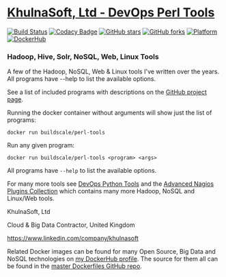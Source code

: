 # [KhulnaSoft, Ltd - DevOps Perl Tools](https://github.com/BuildScale/DevOps-Perl-tools)

[![Build Status](https://travis-ci.org/BuildScale/devops-perl-tools.svg?branch=master)](https://travis-ci.org/BuildScale/devops-perl-tools)
[![Codacy Badge](https://app.codacy.com/project/badge/Grade/366f2da87b794566bbf194092752f25a)](https://www.codacy.com/gh/BuildScale/DevOps-Perl-tools/dashboard?utm_source=github.com&amp;utm_medium=referral&amp;utm_content=BuildScale/DevOps-Perl-tools&amp;utm_campaign=Badge_Grade)
[![GitHub stars](https://img.shields.io/github/stars/buildscale/devops-perl-tools.svg)](https://github.com/BuildScale/DevOps-Perl-tools/stargazers)
[![GitHub forks](https://img.shields.io/github/forks/buildscale/devops-perl-tools.svg)](https://github.com/BuildScale/DevOps-Perl-tools/network)
[![Platform](https://img.shields.io/badge/platform-Linux%20%7C%20OS%20X-blue.svg)](https://github.com/BuildScale/DevOps-Perl-tools#hari-sekhon-tools)
[![DockerHub](https://img.shields.io/badge/docker-available-blue.svg)](https://hub.docker.com/r/buildscale/perl-tools/)

### Hadoop, Hive, Solr, NoSQL, Web, Linux Tools ###

A few of the Hadoop, NoSQL, Web & Linux tools I've written over the years. All programs have --help to list the available options.

See a list of included programs with descriptions on the [GitHub project page](https://github.com/BuildScale/DevOps-Perl-tools#a-sample-of-cool-programs-in-this-toolbox).

Running the docker container without arguments will show just the list of programs:

```
docker run buildscale/perl-tools
```

Run any given program:

```
docker run buildscale/perl-tools <program> <args>
```

All programs have `--help` to list the available options.

For many more tools see [DevOps Python Tools](https://github.com/BuildScale/DevOps-Python-tools) and the [Advanced Nagios Plugins Collection](https://github.com/BuildScale/Nagios-Plugins) which contains many more Hadoop, NoSQL and Linux/Web tools.

KhulnaSoft, Ltd

Cloud & Big Data Contractor, United Kingdom

https://www.linkedin.com/company/khulnasoft

Related Docker images can be found for many Open Source, Big Data and NoSQL technologies on [my DockerHub profile](https://hub.docker.com/r/buildscale). The source for them all can be found in the [master Dockerfiles GitHub repo](https://github.com/BuildScale/Dockerfiles/).
